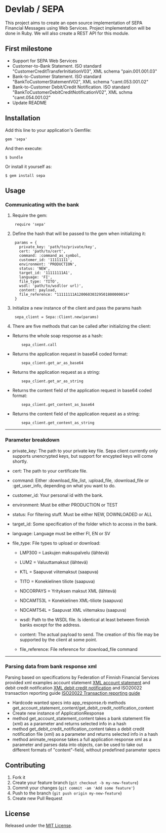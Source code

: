 # Devlab / SEPA

This project aims to create an open source implementation of SEPA Financial Messages using Web Services. Project implementation will be done in Ruby. We will also create a REST API for this module.

## First milestone

* Support for SEPA Web Services
* Customer-to-Bank Statement. ISO standard "CustomerCreditTransferInitiationV03", XML schema "pain.001.001.03"
* Bank-to-Customer Statement. ISO standard "BankToCustomerStatementV02", XML schema "camt.053.001.02"
* Bank-to-Customer Debit/Credit Notification. ISO standard "BankToCustomerDebitCreditNotificationV02", XML schma "camt.054.001.02"
* Update README

## Installation

Add this line to your application's Gemfile:

    gem 'sepa'

And then execute:

    $ bundle

Or install it yourself as:

    $ gem install sepa

## Usage

### Communicating with the bank

1. Require the gem:

        require 'sepa'

2. Define the hash that will be passed to the gem when initializing it:

        params = {
          private_key: 'path/to/private/key',
          cert: 'path/to/cert',
          command: :command_as_symbol,
          customer_id: '11111111',
          environment: 'PRODUCTION',
          status: 'NEW',
          target_id: '11111111A1',
          language: 'FI',
          file_type: 'TITO',
          wsdl: 'path/to/wsdl(or url)',
          content: payload,
          file_reference: "11111111A12006030329501800000014"
        }

3. Initialize a new instance of the client and pass the params hash

        sepa_client = Sepa::Client.new(params)

4. There are five methods that can be called after initializing the client:

  * Returns the whole soap response as a hash:
  
            sepa_client.call
  
  * Returns the application request in base64 coded format:
  
            sepa_client.get_ar_as_base64
  
  * Returns the application request as a string:
  
            sepa_client.get_ar_as_string
  
  * Returns the content field of the application request in base64 coded format:
  
            sepa_client.get_content_as_base64
  
  * Returns the content field of the application request as a string:
  
            sepa_client.get_content_as_string

***

### Parameter breakdown

* private_key: The path to your private key file. Sepa client currently only supports unencrypted keys, but support for encypted keys will come shortly.

* cert: The path to your certificate file.

* command: Either :download_file_list, :upload_file, :download_file or :get_user_info, depending on what you want to do.

* customer_id: Your personal id with the bank.

* environment: Must be either PRODUCTION or TEST

* status: For filtering stuff. Must be either NEW, DOWNLOADED or ALL

* target_id: Some specification of the folder which to access in the bank.

* language: Language must be either FI, EN or SV

* file_type: File types to upload or download:

  * LMP300 = Laskujen maksupalvelu (lähtevä)
  
  * LUM2 = Valuuttamaksut (lähtevä)
  
  * KTL = Saapuvat viitemaksut (saapuva)
  
  * TITO = Konekielinen tiliote (saapuva)
  
  * NDCORPAYS = Yrityksen maksut XML (lähtevä)
  
  * NDCAMT53L = Konekielinen XML-tiliote (saapuva)
  
  * NDCAMT54L = Saapuvat XML viitemaksu (saapuva)

  * wsdl: Path to the WSDL file. Is identical at least between finnish banks except for the address.

  * content: The actual payload to send. The creation of this file may be supported by the client at some point.

  * file_reference: File reference for :download_file command

***

### Parsing data from bank response xml
Parsing based on specifications by Federation of Finnish Financial Services provided xml examples account statement [XML account statement](http://www.fkl.fi/teemasivut/sepa/tekninen_dokumentaatio/Dokumentit/FI_camt_053_sample.xml.xml) and debit credit notification [XML debit credit notification](http://www.fkl.fi/teemasivut/sepa/tekninen_dokumentaatio/Dokumentit/FI_camt_054_sample.xml.xml) and ISO20022 transaction reporting guide [ISO20022 Transaction reporting guide](http://www.fkl.fi/en/themes/sepa/sepa_documents/Dokumentit/ISO20022_Payment_Guide.pdf)
* Hardcode wanted specs into app_response.rb methods get_account_statement_content/get_debit_credit_notification_content
* Create new instance of ApplicationResponse
* method get_account_statement_content takes a bank statement file (xml) as a parameter and returns selected info in a hash
* method get_debit_credit_notification_content takes a debit credit notification file (xml) as a parameter and returns selected info in a hash
* method animate_response takes a full application response xml as a parameter and parses data into objects, can be used to take out different formats of "content"-field, without predefined parameter specs

## Contributing

1. Fork it
2. Create your feature branch (`git checkout -b my-new-feature`)
3. Commit your changes (`git commit -am 'Add some feature'`)
4. Push to the branch (`git push origin my-new-feature`)
5. Create new Pull Request

## License

Released under the [MIT License](http://opensource.org/licenses/MIT).
